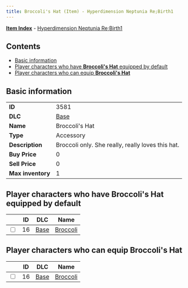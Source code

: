 ```yaml
---
title: Broccoli's Hat (Item) - Hyperdimension Neptunia Re;Birth1
---
```


[**Item Index**](/neptunia/rb1/item/index.html) - [Hyperdimension Neptunia Re;Birth1](/neptunia/rb1)

## Contents

- [Basic information](#basic-information)
- [Player characters who have **Broccoli's Hat** equipped by default](#player-characters-who-have-broccolis-hat-equipped-by-default)
- [Player characters who can equip **Broccoli's Hat**](#player-characters-who-can-equip-broccolis-hat)
## Basic information

|   |   |
| -- | -- |
| **ID** | 3581 |
| **DLC** | [Base](/neptunia/rb1/dlc/1-base.html) |
| **Name** | Broccoli's Hat |
| **Type** | Accessory |
| **Description** | Broccoli only. She really, really loves this hat. |
| **Buy Price** | 0 |
| **Sell Price** | 0 |
| **Max inventory** | 1 |


## Player characters who have **Broccoli's Hat** equipped by default

|    | ID | DLC | Name |
| -- | -- | --- | ---- |
| <input type="checkbox" id="rb1-player-1-16" class="trackbox" /> | 16 | [Base](/neptunia/rb1/dlc/1-base.html) | [Broccoli](/neptunia/rb1/player/1-16-broccoli.html) |


## Player characters who can equip **Broccoli's Hat**

|    | ID | DLC | Name |
| -- | -- | --- | ---- |
| <input type="checkbox" id="rb1-player-1-16" class="trackbox" /> | 16 | [Base](/neptunia/rb1/dlc/1-base.html) | [Broccoli](/neptunia/rb1/player/1-16-broccoli.html) |
